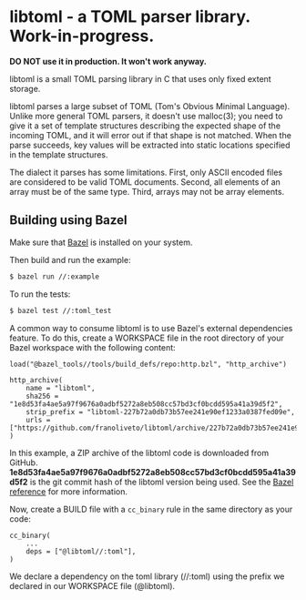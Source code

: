 # libtoml - a TOML parser library. Work-in-progress.

**DO NOT use it in production. It won't work anyway.**

libtoml is a small TOML parsing library in C that uses only fixed extent
storage.

libtoml parses a large subset of TOML (Tom's Obvious Minimal Language).
Unlike more general TOML parsers, it doesn't use malloc(3); you need to
give it a set of template structures describing the expected shape of
the incoming TOML, and it will error out if that shape is not matched.
When the parse succeeds, key values will be extracted into static
locations specified in the template structures.

The dialect it parses has some limitations. First, only ASCII encoded
files are considered to be valid TOML documents. Second, all elements
of an array must be of the same type. Third, arrays may not be array
elements.

## Building using Bazel

Make sure that [Bazel](https://bazel.build) is installed on your system.

Then build and run the example:

```bash
$ bazel run //:example
```

To run the tests:

```bash
$ bazel test //:toml_test
```

A common way to consume libtoml is to use Bazel's external
dependencies feature. To do this, create a WORKSPACE file in the root
directory of your Bazel workspace with the following content:

```starlark
load("@bazel_tools//tools/build_defs/repo:http.bzl", "http_archive")

http_archive(
    name = "libtoml",
    sha256 = "1e8d53fa4ae5a97f9676a0adbf5272a8eb508cc57bd3cf0bcdd595a41a39d5f2",
    strip_prefix = "libtoml-227b72a0db73b57ee241e90ef1233a0387fed09e",
    urls = ["https://github.com/franoliveto/libtoml/archive/227b72a0db73b57ee241e90ef1233a0387fed09e.zip"],
)
```

In this example, a ZIP archive of the libtoml code is downloaded from
GitHub. **1e8d53fa4ae5a97f9676a0adbf5272a8eb508cc57bd3cf0bcdd595a41a39d5f2**
is the git commit hash of the libtoml version being used. See the
[Bazel reference](https://docs.bazel.build/versions/master/repo/http.html#http_archive-sha256)
for more information.

Now, create a BUILD file with a `cc_binary` rule in the same directory
as your code:

```starlark
cc_binary(
    ...
    deps = ["@libtoml//:toml"],
)
```

We declare a dependency on the toml library (//:toml) using the prefix
we declared in our WORKSPACE file (@libtoml).